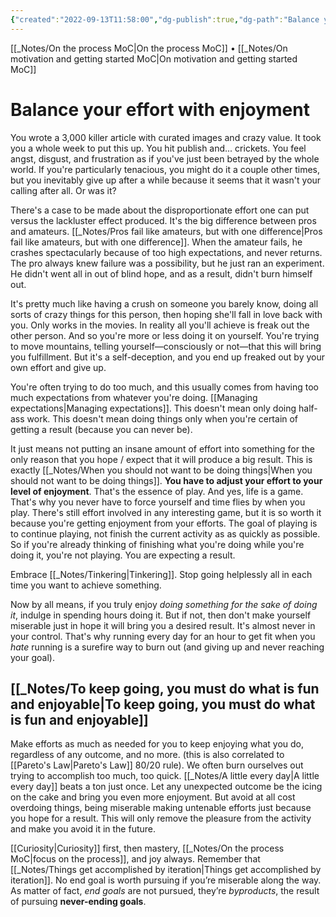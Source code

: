 ```yaml
---
{"created":"2022-09-13T11:58:00","dg-publish":true,"dg-path":"Balance your effort with enjoyment.md","permalink":"/balance-your-effort-with-enjoyment/","dgPassFrontmatter":true,"updated":"2024-12-22T16:24:18.242+01:00"}
---
```


[[_Notes/On the process MoC\|On the process MoC]] • [[_Notes/On motivation and getting started MoC\|On motivation and getting started MoC]]
# Balance your effort with enjoyment
You wrote a 3,000 killer article with curated images and crazy value. It took you a whole week to put this up. You hit publish and... crickets.
You feel angst, disgust, and frustration as if you've just been betrayed by the whole world. If you're particularly tenacious, you might do it a couple other times, but you inevitably give up after a while because it seems that it wasn't your calling after all. Or was it? 

There's a case to be made about the disproportionate effort one can put versus the lackluster effect produced.  It's the big difference between pros and amateurs. [[_Notes/Pros fail like amateurs, but with one difference\|Pros fail like amateurs, but with one difference]]. When the amateur fails, he crashes spectacularly because of too high expectations, and never returns. The pro always knew failure was a possibility, but he just ran an experiment. He didn't went all in out of blind hope, and as a result, didn't burn himself out.

It's pretty much like having a crush on someone you barely know, doing all sorts of crazy things for this person, then hoping she'll fall in love back with you. Only works in the movies. In reality all you'll achieve is freak out the other person.
And so you're more or less doing it on yourself. You're trying to move mountains, telling yourself—consciously or not—that this will bring you fulfillment. But it's a self-deception, and you end up freaked out by your own effort and give up. 

You're often trying to do too much, and this usually comes from having too much expectations from whatever you're doing. [[Managing expectations\|Managing expectations]].
This doesn't mean only doing half-ass work.
This doesn't mean doing things only when you're certain of getting a result (because you can never be).

It just means not putting an insane amount of effort into something for the only reason that you hope / expect that it will produce a big result. This is exactly [[_Notes/When you should not want to be doing things\|When you should not want to be doing things]].
**You have to adjust your effort to your level of enjoyment**. That's the essence of play. And yes, life is a game. That's why you never have to force yourself and time flies by when you play. There's still effort involved in any interesting game, but it is so worth it because you're getting enjoyment from your efforts. The goal of playing is to continue playing, not finish the current activity as as quickly as possible. So if you're already thinking of finishing what you're doing while you're doing it, you're not playing. You are expecting a result.

Embrace [[_Notes/Tinkering\|Tinkering]]. Stop going helplessly all in each time you want to achieve something.

Now by all means, if you truly enjoy _doing something for the sake of doing it_, indulge in spending hours doing it. But if not, then don't make yourself miserable just in hope it will bring you a desired result. It's almost never in your control. That's why running every day for an hour to get fit when you _hate_ running is a surefire way to burn out (and giving up and never reaching your goal).
## [[_Notes/To keep going, you must do what is fun and enjoyable\|To keep going, you must do what is fun and enjoyable]]
Make efforts as much as needed for you to keep enjoying what you do, regardless of any outcome, and no more. (this is also correlated to [[Pareto's Law\|Pareto's Law]] 80/20 rule). 
We often burn ourselves out trying to accomplish too much, too quick. [[_Notes/A little every day\|A little every day]] beats a ton just once.
Let any unexpected outcome be the icing on the cake and bring you even more enjoyment. But avoid at all cost overdoing things, being miserable making untenable efforts just because you hope for a result. This will only remove the pleasure from the activity and make you avoid it in the future.

[[Curiosity\|Curiosity]] first, then mastery, [[_Notes/On the process MoC\|focus on the process]], and joy always. Remember that [[_Notes/Things get accomplished by iteration\|Things get accomplished by iteration]].
No end goal is worth pursuing if you’re miserable along the way. As matter of fact, *end goals* are not pursued, they’re *byproducts*, the result of pursuing **never-ending goals**.